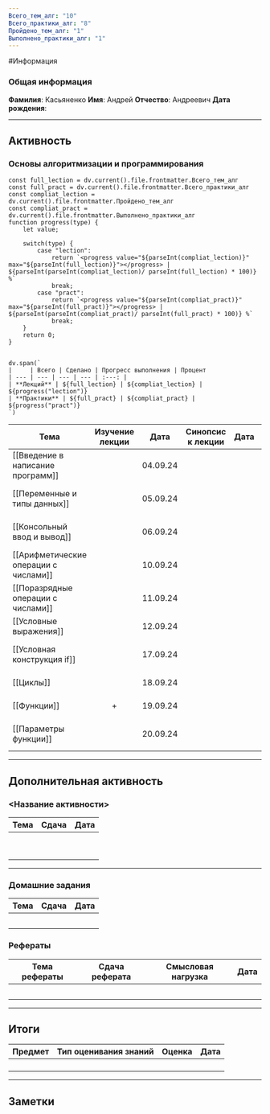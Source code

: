 ```yaml
---
Всего_тем_алг: "10"
Всего_практики_алг: "8"
Пройдено_тем_алг: "1"
Выполнено_практики_алг: "1"
---
```

#Информация
### Общая информация

**Фамилия**: Касьяненко
**Имя**: Андрей
**Отчество**: Андреевич
**Дата рождения**: 

---
## Активность

###  Основы алгоритмизации и программирования

```dataviewjs
const full_lection = dv.current().file.frontmatter.Всего_тем_алг
const full_pract = dv.current().file.frontmatter.Всего_практики_алг
const compliat_lection = dv.current().file.frontmatter.Пройдено_тем_алг
const compliat_pract = dv.current().file.frontmatter.Выполнено_практики_алг
function progress(type) {
    let value;
    
    switch(type) {
        case "lection": 
			return `<progress value="${parseInt(compliat_lection)}" max="${parseInt(full_lection)}"></progress> | ${parseInt(parseInt(compliat_lection)/ parseInt(full_lection) * 100)} %`
            break;
        case "pract":
			return `<progress value="${parseInt(compliat_pract)}" max="${parseInt(full_pract)}"></progress> | ${parseInt(parseInt(compliat_pract)/ parseInt(full_pract) * 100)} %`
            break;
    }
    return 0;
}


dv.span(`
|     | Всего | Сделано | Прогресс выполнения | Процент 
| --- | --- | --- | --- | :---: |
| **Лекций** | ${full_lection} | ${compliat_lection} | ${progress("lection")}
| **Практики** | ${full_pract} | ${compliat_pract} | ${progress("pract")}
`)
```

| Тема                                  | Изучение лекции | Дата     | Синопсис к лекции | Дата |               Практика               | Дата     |
| ------------------------------------- | :-------------: | -------- | :---------------: | ---- | :----------------------------------: | -------- |
| [[Введение в написание программ]]     |                 | 04.09.24 |                   |      |    [[Задание. Первая программа]]     |          |
| [[Переменные и типы данных]]          |                 | 05.09.24 |                   |      | [[Задание. Динамическая типизация]]  |          |
| [[Консольный ввод и вывод]]           |                 | 06.09.24 |                   |      |   [[Задание. Данные пользователя]]   |          |
| [[Арифметические операции с числами]] |                 | 10.09.24 |                   |      | [[Задание. Арифметические операции]] |          |
| [[Поразрядные операции с числами]]    |                 | 11.09.24 |                   |      |                                      |          |
| [[Условные выражения]]                |                 | 12.09.24 |                   |      |                                      |          |
| [[Условная конструкция if]]           |                 | 17.09.24 |                   |      | [[Задание. Условная конструкция if]] |          |
| [[Циклы]]                             |                 | 18.09.24 |                   |      |          [[Задание. Циклы]]          |          |
| [[Функции]]                           |        +        | 19.09.24 |                   |      |         [[Задание. Функции]]         | 12.09.24 |
| [[Параметры функции]]                 |                 | 20.09.24 |                   |      |    [[Задание. Параметры функций]]    |          |

---
## Дополнительная активность

### <Название активности>

| Тема | Сдача | Дата |
| ---- | :---: | :--: |
|      |       |      |
|      |       |      |
|      |       |      |
|      |       |      |
|      |       |      |
|      |       |      |
|      |       |      |
|      |       |      |
|      |       |      |

---
### Домашние задания 

| Тема | Сдача | Дата |
| ---- | :---: | ---- |
|      |       |      |
|      |       |      |
|      |       |      |
|      |       |      |
|      |       |      |

### Рефераты

| Тема рефераты | Сдача реферата | Смысловая нагрузка | Дата |
| ------------- | :------------: | :----------------: | :--: |
|               |                |                    |      |
|               |                |                    |      |
|               |                |                    |      |
|               |                |                    |      |
|               |                |                    |      |

---
## Итоги

| Предмет | Тип оценивания знаний | Оценка | Дата |
| ------- | :-------------------: | :----: | :--: |
|         |                       |        |      |
|         |                       |        |      |
|         |                       |        |      |
|         |                       |        |      |

---
## Заметки